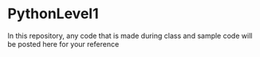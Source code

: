 # PythonLevel1

In this repository, any code that is made during class and sample code will be posted here for your reference
